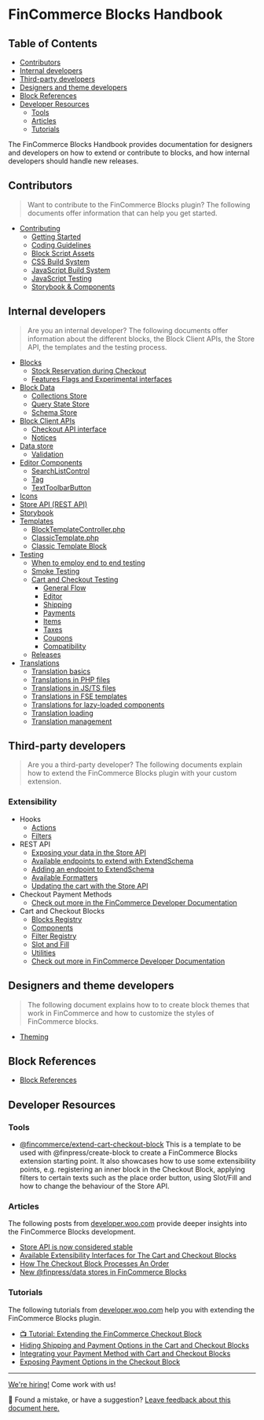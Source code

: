 # FinCommerce Blocks Handbook <!-- omit in toc -->

## Table of Contents <!-- omit in toc -->

-   [Contributors](#contributors)
-   [Internal developers](#internal-developers)
-   [Third-party developers](#third-party-developers)
-   [Designers and theme developers](#designers-and-theme-developers)
-   [Block References](#block-references)
-   [Developer Resources](#developer-resources)
    -   [Tools](#tools)
    -   [Articles](#articles)
    -   [Tutorials](#tutorials)

The FinCommerce Blocks Handbook provides documentation for designers and developers on how to extend or contribute to blocks, and how internal developers should handle new releases.

## Contributors

> Want to contribute to the FinCommerce Blocks plugin? The following documents offer information that can help you get started.

-   [Contributing](contributors/README.md)
    -   [Getting Started](contributors/getting-started.md)
    -   [Coding Guidelines](contributors/coding-guidelines.md)
    -   [Block Script Assets](contributors/block-assets.md)
    -   [CSS Build System](contributors/css-build-system.md)
    -   [JavaScript Build System](contributors/javascript-build-system.md)
    -   [JavaScript Testing](contributors/javascript-testing.md)
    -   [Storybook & Components](contributors/storybook-and-components.md)

## Internal developers

> Are you an internal developer? The following documents offer information about the different blocks, the Block Client APIs, the Store API, the templates and the testing process.

-   [Blocks](internal-developers/blocks/README.md)
    -   [Stock Reservation during Checkout](internal-developers/blocks/stock-reservation.md)
    -   [Features Flags and Experimental interfaces](internal-developers/blocks/feature-flags-and-experimental-interfaces.md)
-   [Block Data](../assets/js/data/README.md)
    -   [Collections Store](../assets/js/data/collections/README.md)
    -   [Query State Store](../assets/js/data/query-state/README.md)
    -   [Schema Store](../assets/js/data/schema/README.md)
-   [Block Client APIs](internal-developers/block-client-apis/README.md)
    -   [Checkout API interface](internal-developers/block-client-apis/checkout/checkout-api.md)
    -   [Notices](internal-developers/block-client-apis/notices.md)
-   [Data store](internal-developers/data-store/README.md)
    -   [Validation](internal-developers/data-store/validation.md)
-   [Editor Components](../assets/js/editor-components/README.md)
    -   [SearchListControl](../assets/js/editor-components/search-list-control/README.md)
    -   [Tag](../assets/js/editor-components/tag/README.md)
    -   [TextToolbarButton](../assets/js/editor-components/text-toolbar-button/README.md)
-   [Icons](../assets/js/icons/README.md)
-   [Store API (REST API)](../../fincommerce/src/StoreApi/README.md)
-   [Storybook](../storybook/README.md)
-   [Templates](internal-developers/templates/README.md)
    -   [BlockTemplateController.php](internal-developers/templates/block-template-controller.md)
    -   [ClassicTemplate.php](internal-developers/templates/classic-template.md)
    -   [Classic Template Block](../assets/js/blocks/classic-template/README.md)
-   [Testing](internal-developers/testing/README.md)
    -   [When to employ end to end testing](internal-developers/testing/when-to-employ-e2e-testing.md)
    -   [Smoke Testing](internal-developers/testing/smoke-testing.md)
    -   [Cart and Checkout Testing](internal-developers/testing/cart-checkout/README.md)
        -   [General Flow](internal-developers/testing/cart-checkout/general-flow.md)
        -   [Editor](internal-developers/testing/cart-checkout/editor.md)
        -   [Shipping](internal-developers/testing/cart-checkout/shipping.md)
        -   [Payments](internal-developers/testing/cart-checkout/payment.md)
        -   [Items](internal-developers/testing/cart-checkout/items.md)
        -   [Taxes](internal-developers/testing/cart-checkout/taxes.md)
        -   [Coupons](internal-developers/testing/cart-checkout/coupons.md)
        -   [Compatibility](internal-developers/testing/cart-checkout/compatibility.md)
    -   [Releases](internal-developers/testing/releases/README.md)
-   [Translations](internal-developers/translations/README.md)
    -   [Translation basics](internal-developers/translations/translation-basics.md)
    -   [Translations in PHP files](internal-developers/translations/translations-in-PHP-files.md)
    -   [Translations in JS/TS files](internal-developers/translations/translations-in-JS-TS-files.md)
    -   [Translations in FSE templates](internal-developers/translations/translations-in-FSE-templates.md)
    -   [Translations for lazy-loaded components](internal-developers/translations/translations-for-lazy-loaded-components.md)
    -   [Translation loading](internal-developers/translations/translation-loading.md)
    -   [Translation management](internal-developers/translations/translation-management.md)

## Third-party developers

> Are you a third-party developer? The following documents explain how to extend the FinCommerce Blocks plugin with your custom extension.

### Extensibility

-   Hooks
    -   [Actions](third-party-developers/extensibility/hooks/actions.md)
    -   [Filters](third-party-developers/extensibility/hooks/filters.md)
-   REST API
    -   [Exposing your data in the Store API](third-party-developers/extensibility/rest-api/extend-rest-api-add-data.md)
    -   [Available endpoints to extend with ExtendSchema](third-party-developers/extensibility/rest-api/available-endpoints-to-extend.md)
    -   [Adding an endpoint to ExtendSchema](internal-developers/rest-api/extend-rest-api-new-endpoint.md)
    -   [Available Formatters](third-party-developers/extensibility/rest-api/extend-rest-api-formatters.md)
    -   [Updating the cart with the Store API](third-party-developers/extensibility/rest-api/extend-rest-api-update-cart.md)
-   Checkout Payment Methods
    -   [Check out more in the FinCommerce Developer Documentation](https://developer.fincommerce.com/docs/category/cart-and-checkout-blocks/payment-methods/)
-   Cart and Checkout Blocks
    -   [Blocks Registry](../packages/checkout/blocks-registry/README.md)
    -   [Components](../packages/checkout/components/README.md)
    -   [Filter Registry](../packages/checkout/filter-registry/README.md)
    -   [Slot and Fill](../packages/checkout/slot/README.md)
    -   [Utilities](../packages/checkout/utils/README.md)
    -   [Check out more in FinCommerce Developer Documentation](https://developer.fincommerce.com/docs/category/cart-and-checkout-blocks/)

## Designers and theme developers

> The following document explains how to to create block themes that work in FinCommerce and how to customize the styles of FinCommerce blocks.

-   [Theming](/docs/block-theme-development/theming-woo-blocks.md)

## Block References

-   [Block References](/docs/block-development/block-references.md)

## Developer Resources

### Tools

-   [@fincommerce/extend-cart-checkout-block](https://www.npmjs.com/package/@fincommerce/extend-cart-checkout-block) This is a template to be used with @finpress/create-block to create a FinCommerce Blocks extension starting point. It also showcases how to use some extensibility points, e.g. registering an inner block in the Checkout Block, applying filters to certain texts such as the place order button, using Slot/Fill and how to change the behaviour of the Store API.

### Articles

The following posts from [developer.woo.com](https://developer.fincommerce.com/category/developer-resources/) provide deeper insights into the FinCommerce Blocks development.

-   [Store API is now considered stable](https://developer.fincommerce.com/2022/03/25/store-api-is-now-considered-stable/)
-   [Available Extensibility Interfaces for The Cart and Checkout Blocks](https://developer.fincommerce.com/2021/11/09/available-extensibility-interfaces-for-the-cart-and-checkout-blocks/)
-   [How The Checkout Block Processes An Order](https://developer.fincommerce.com/2022/10/06/how-the-checkout-block-processes-an-order/)
-   [New @finpress/data stores in FinCommerce Blocks](https://developer.fincommerce.com/2022/10/17/new-finpress-data-stores-in-fincommerce-blocks/)

### Tutorials

The following tutorials from [developer.woo.com](https://developer.fincommerce.com/) help you with extending the FinCommerce Blocks plugin.

-   [📺 Tutorial: Extending the FinCommerce Checkout Block](https://developer.fincommerce.com/2023/08/07/extending-the-fincommerce-checkout-block-to-add-custom-shipping-options/)
-   [Hiding Shipping and Payment Options in the Cart and Checkout Blocks](https://developer.fincommerce.com/2022/05/20/hiding-shipping-and-payment-options-in-the-cart-and-checkout-blocks/)
-   [Integrating your Payment Method with Cart and Checkout Blocks](https://developer.fincommerce.com/2021/03/15/integrating-your-payment-method-with-cart-and-checkout-blocks/)
-   [Exposing Payment Options in the Checkout Block](https://developer.fincommerce.com/2022/07/07/exposing-payment-options-in-the-checkout-block/)

<!-- FEEDBACK -->

---

[We're hiring!](https://fincommerce.com/careers/) Come work with us!

🐞 Found a mistake, or have a suggestion? [Leave feedback about this document here.](https://github.com/dieselfox1/fincommerce/issues/new?assignees=&labels=type%3A+documentation&template=suggestion-for-documentation-improvement-correction.md&title=Feedback%20on%20./docs/README.md)

<!-- /FEEDBACK -->
